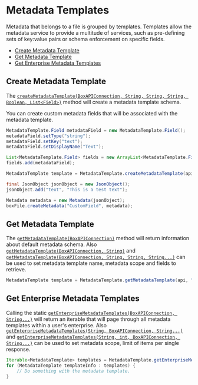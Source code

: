 Metadata Templates
==================

Metadata that belongs to a file is grouped by templates. Templates allow the metadata service to provide a multitude of services, such as pre-defining sets of key:value pairs or schema enforcement on specific fields. 

* [Create Metadata Template](#create-metadata-template)
* [Get Metadata Template](#get-metadata-template)
* [Get Enterprise Metadata Templates](#get-enterprise-metadata-templates)

Create Metadata Template
------------------------
The [`createMetadataTemplate(BoxAPIConnection, String, String, String, Boolean, List<Field>)`][create-metadata-template] method will create a metadata template schema.

You can create custom metadata fields that will be associated with the metadata template.

```java
MetadataTemplate.Field metadataField = new MetadataTemplate.Field();
metadataField.setType("string");
metadataField.setKey("text");
metadataField.setDisplayName("Text");

List<MetadataTemplate.Field> fields = new ArrayList<MetadataTemplate.Field>();
fields.add(metadataField);

MetadataTemplate template = MetadataTemplate.createMetadataTemplate(api, "enterprise", "CustomField", "Custom Field", false, fields);

final JsonObject jsonObject = new JsonObject();
jsonObject.add("text", "This is a test text");

Metadata metadata = new Metadata(jsonObject);
boxFile.createMetadata("CustomField", metadata);
```

[create-metadata-template]: http://opensource.box.com/box-java-sdk/javadoc/com/box/sdk/MetadataTemplate.html#createMetadataTemplate(com.box.sdk.BoxAPIConnection,%20java.lang.String,%20java.lang.String,%20java.lang.Boolean,%20java.lang.List)

Get Metadata Template
--------------------

The [`getMetadataTemplate(BoxAPIConnection)`][get-metadata-template-1] method will return information about default metadata schema.
Also [`getMetadataTemplate(BoxAPIConnection, String)`][get-metadata-template-2] and [`getMetadataTemplate(BoxAPIConnection, String, String, String...)`][get-metadata-template-3] can be used to set metadata template name, metadata scope and fields to retrieve.

```java
MetadataTemplate template = MetadataTemplate.getMetadataTemplate(api, "templateName");
```

[get-metadata-template-1]: http://opensource.box.com/box-java-sdk/javadoc/com/box/sdk/MetadataTemplate.html#getEnterpriseMetadataTemplates(com.box.sdk.BoxAPIConnection)
[get-metadata-template-2]: http://opensource.box.com/box-java-sdk/javadoc/com/box/sdk/MetadataTemplate.html#getEnterpriseMetadataTemplates(com.box.sdk.BoxAPIConnection,%20java.lang.String)
[get-metadata-template-3]: http://opensource.box.com/box-java-sdk/javadoc/com/box/sdk/MetadataTemplate.html#getEnterpriseMetadataTemplates(com.box.sdk.BoxAPIConnection,%20java.lang.String,%20java.lang.String,%20java.lang.String...)


Get Enterprise Metadata Templates
---------------------------------

Calling the static [`getEnterpriseMetadataTemplates(BoxAPIConnection, String...)`][get-enterprise-metadata-1] will
return an iterable that will page through all metadata templates within a user's enterprise.
Also [`getEnterpriseMetadataTemplates(String, BoxAPIConnection, String...)`][get-enterprise-metadata-2] and [`getEnterpriseMetadataTemplates(String, int, BoxAPIConnection, String...)`][get-enterprise-metadata-3] can be used to set metadata scope, limit of items per single response.

```java
Iterable<MetadataTemplate> templates = MetadataTemplate.getEnterpriseMetadataTemplates(BoxAPIConnection api);
for (MetadataTemplate templateInfo : templates) {
    // Do something with the metadata template.
}
```

[get-enterprise-metadata-1]: http://opensource.box.com/box-java-sdk/javadoc/com/box/sdk/MetadataTemplate.html#getEnterpriseMetadataTemplates(com.box.sdk.BoxAPIConnection,%20java.lang.String...)
[get-enterprise-metadata-2]: http://opensource.box.com/box-java-sdk/javadoc/com/box/sdk/MetadataTemplate.html#getEnterpriseMetadataTemplates(java.lang.String,%20com.box.sdk.BoxAPIConnection,%20java.lang.String...)
[get-enterprise-metadata-3]: http://opensource.box.com/box-java-sdk/javadoc/com/box/sdk/MetadataTemplate.html#getEnterpriseMetadataTemplates(java.lang.String,%20int,%20com.box.sdk.BoxAPIConnection,%20java.lang.String...)